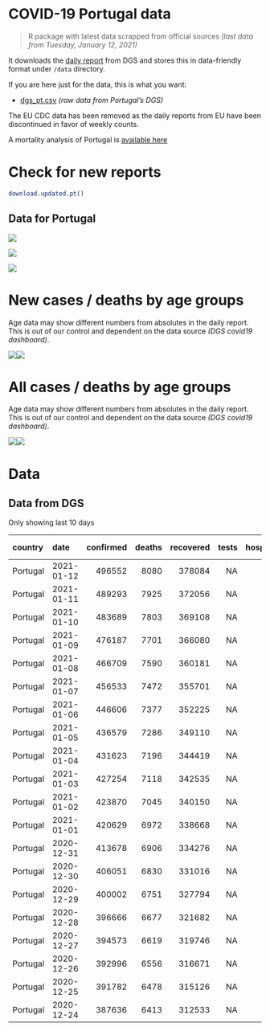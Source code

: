 COVID-19 Portugal data
================

> R package with latest data scrapped from official sources *(last data
> from Tuesday, January 12, 2021)*

It downloads the [daily
report](https://covid19.min-saude.pt/relatorio-de-situacao/) from DGS
and stores this in data-friendly format under `/data` directory.

If you are here just for the data, this is what you want:

  - [dgs\_pt.csv](raw/master/data/dgs_pt.csv) *(raw data from Portugal’s
    DGS)*

The EU CDC data has been removed as the daily reports from EU have been
discontinued in favor of weekly counts.

A mortality analysis of Portugal is [available
here](https://averissimo.github.io/covid19-analysis/mortality.html)

# Check for new reports

``` r
download.updated.pt()
```

## Data for Portugal

![](README_files/figure-gfm/unnamed-chunk-7-1.svg)<!-- -->

![](README_files/figure-gfm/unnamed-chunk-8-1.svg)<!-- -->

![](README_files/figure-gfm/unnamed-chunk-9-1.svg)<!-- -->

# New cases / deaths by age groups

Age data may show different numbers from absolutes in the daily report.
This is out of our control and dependent on the data source *(DGS
covid19 dashboard)*.

![](README_files/figure-gfm/unnamed-chunk-12-1.svg)<!-- -->![](README_files/figure-gfm/unnamed-chunk-12-2.svg)<!-- -->

# All cases / deaths by age groups

Age data may show different numbers from absolutes in the daily report.
This is out of our control and dependent on the data source *(DGS
covid19 dashboard)*.

![](README_files/figure-gfm/unnamed-chunk-13-1.svg)<!-- -->![](README_files/figure-gfm/unnamed-chunk-13-2.svg)<!-- -->

# Data

## Data from DGS

Only showing last 10 days

| country  | date       | confirmed | deaths | recovered | tests | hospitalized | in.icu | confirmed\_m\_00-09 | confirmed\_w\_00-09 | confirmed\_m\_10-19 | confirmed\_w\_10-19 | confirmed\_m\_20-29 | confirmed\_w\_20-29 | confirmed\_m\_30-39 | confirmed\_w\_30-39 | confirmed\_m\_40-49 | confirmed\_w\_40-49 | confirmed\_m\_50-59 | confirmed\_w\_50-59 | confirmed\_m\_60-69 | confirmed\_w\_60-69 | confirmed\_m\_70-79 | confirmed\_w\_70-79 | confirmed\_m\_80+ | confirmed\_w\_80+ | death\_m\_00-09 | death\_w\_00-09 | death\_m\_10-19 | death\_w\_10-19 | death\_m\_20-29 | death\_w\_20-29 | death\_m\_30-39 | death\_w\_30-39 | death\_m\_40-49 | death\_w\_40-49 | death\_m\_50-59 | death\_w\_50-59 | death\_m\_60-69 | death\_w\_60-69 | death\_m\_70-79 | death\_w\_70-79 | death\_m\_80+ | death\_w\_80+ |
| :------- | :--------- | --------: | -----: | --------: | ----: | -----------: | -----: | ------------------: | ------------------: | ------------------: | ------------------: | ------------------: | ------------------: | ------------------: | ------------------: | ------------------: | ------------------: | ------------------: | ------------------: | ------------------: | ------------------: | ------------------: | ------------------: | ----------------: | ----------------: | --------------: | --------------: | --------------: | --------------: | --------------: | --------------: | --------------: | --------------: | --------------: | --------------: | --------------: | --------------: | --------------: | --------------: | --------------: | --------------: | ------------: | ------------: |
| Portugal | 2021-01-12 |    496552 |   8080 |    378084 |    NA |         4043 |    599 |               13225 |               12699 |               22215 |               22816 |               35334 |               40545 |               33562 |               40252 |               35833 |               46145 |               31709 |               41096 |               23419 |               25372 |               14899 |               16989 |             13169 |             27106 |               0 |               1 |               1 |               1 |               3 |               3 |               8 |               7 |              47 |              26 |             151 |              63 |             480 |             195 |            1048 |             609 |          2465 |          2972 |
| Portugal | 2021-01-11 |    489293 |   7925 |    372056 |    NA |         3983 |    567 |               13047 |               12551 |               21875 |               22477 |               34851 |               39947 |               33094 |               39700 |               35330 |               45504 |               31217 |               40522 |               23007 |               24937 |               14644 |               16701 |             12974 |             26751 |               0 |               1 |               1 |               1 |               3 |               3 |               8 |               7 |              46 |              26 |             147 |              63 |             469 |             189 |            1035 |             597 |          2422 |          2907 |
| Portugal | 2021-01-10 |    483689 |   7803 |    369108 |    NA |         3770 |    558 |               12880 |               12414 |               21620 |               22205 |               34458 |               39500 |               32757 |               39266 |               34935 |               45014 |               30872 |               40073 |               22735 |               24621 |               14479 |               16506 |             12802 |             26387 |               0 |               1 |               1 |               1 |               3 |               3 |               8 |               7 |              45 |              26 |             145 |              63 |             459 |             185 |            1018 |             583 |          2392 |          2863 |
| Portugal | 2021-01-09 |    476187 |   7701 |    366080 |    NA |         3555 |    540 |               12647 |               12217 |               21262 |               21849 |               33921 |               38926 |               32264 |               38695 |               34407 |               44397 |               30384 |               39470 |               22375 |               24202 |               14251 |               16237 |             12611 |             25908 |               0 |               1 |               1 |               1 |               3 |               3 |               8 |               7 |              44 |              26 |             144 |              61 |             455 |             183 |            1001 |             577 |          2358 |          2828 |
| Portugal | 2021-01-08 |    466709 |   7590 |    360181 |    NA |         3451 |    536 |               12415 |               11994 |               20815 |               21370 |               33240 |               38182 |               31634 |               37996 |               33764 |               43539 |               29790 |               38746 |               21907 |               23678 |               13945 |               15886 |             12330 |             25320 |               0 |               1 |               1 |               1 |               3 |               3 |               8 |               7 |              44 |              24 |             143 |              60 |             447 |             179 |             982 |             569 |          2328 |          2790 |
| Portugal | 2021-01-07 |    456533 |   7472 |    355701 |    NA |         3333 |    514 |               12156 |               11738 |               20316 |               20856 |               32460 |               37329 |               30926 |               37213 |               33050 |               42658 |               29139 |               37923 |               21406 |               23143 |               13666 |               15529 |             12089 |             24777 |               0 |               1 |               1 |               1 |               3 |               3 |               8 |               7 |              41 |              22 |             141 |              58 |             441 |             179 |             963 |             563 |          2294 |          2746 |
| Portugal | 2021-01-06 |    446606 |   7377 |    352225 |    NA |         3293 |    513 |               11918 |               11504 |               19820 |               20354 |               31750 |               36512 |               30272 |               36412 |               32352 |               41737 |               28524 |               37106 |               20951 |               22640 |               13405 |               15167 |             11806 |             24219 |               0 |               1 |               1 |               1 |               3 |               3 |               8 |               7 |              40 |              22 |             139 |              58 |             437 |             178 |             945 |             556 |          2270 |          2708 |
| Portugal | 2021-01-05 |    436579 |   7286 |    349110 |    NA |         3260 |    512 |               11692 |               11243 |               19328 |               19859 |               31047 |               35629 |               29582 |               35586 |               31602 |               40871 |               27885 |               36277 |               20476 |               22131 |               13118 |               14844 |             11530 |             23724 |               0 |               1 |               1 |               1 |               3 |               3 |               8 |               7 |              40 |              22 |             138 |              58 |             432 |             173 |             927 |             551 |          2244 |          2677 |
| Portugal | 2021-01-04 |    431623 |   7196 |    344419 |    NA |         3171 |    510 |               11594 |               11141 |               19143 |               19632 |               30732 |               35217 |               29244 |               35167 |               31218 |               40379 |               27568 |               35874 |               20247 |               21851 |               12942 |               14666 |             11386 |             23470 |               0 |               1 |               1 |               1 |               3 |               3 |               8 |               6 |              40 |              22 |             136 |              56 |             425 |             166 |             917 |             549 |          2218 |          2644 |
| Portugal | 2021-01-03 |    427254 |   7118 |    342535 |    NA |         3044 |    500 |               11477 |               11040 |               18962 |               19444 |               30471 |               34894 |               28961 |               34828 |               30874 |               39998 |               27283 |               35511 |               20015 |               21630 |               12775 |               14509 |             11240 |             23194 |               0 |               1 |               1 |               1 |               3 |               3 |               8 |               6 |              40 |              21 |             133 |              55 |             419 |             164 |             911 |             543 |          2194 |          2615 |
| Portugal | 2021-01-02 |    423870 |   7045 |    340150 |    NA |         2858 |    492 |               11389 |               10957 |               18830 |               19309 |               30253 |               34640 |               28743 |               34592 |               30623 |               39710 |               27066 |               35195 |               19849 |               21450 |               12651 |               14366 |             11133 |             22967 |               0 |               1 |               1 |               1 |               3 |               3 |               7 |               6 |              40 |              20 |             131 |              55 |             412 |             164 |             897 |             539 |          2174 |          2591 |
| Portugal | 2021-01-01 |    420629 |   6972 |    338668 |    NA |         2806 |    483 |                  NA |                  NA |                  NA |                  NA |                  NA |                  NA |                  NA |                  NA |                  NA |                  NA |                  NA |                  NA |                  NA |                  NA |                  NA |                  NA |                NA |                NA |              NA |              NA |              NA |              NA |              NA |              NA |              NA |              NA |              NA |              NA |              NA |              NA |              NA |              NA |              NA |              NA |            NA |            NA |
| Portugal | 2020-12-31 |    413678 |   6906 |    334276 |    NA |         2840 |    482 |               11126 |               10693 |               18389 |               18831 |               29568 |               33809 |               28011 |               33749 |               29944 |               38828 |               26409 |               34341 |               19353 |               20895 |               12323 |               13995 |             10830 |             22438 |               0 |               1 |               1 |               1 |               3 |               3 |               7 |               6 |              39 |              20 |             128 |              54 |             402 |             160 |             879 |             526 |          2129 |          2547 |
| Portugal | 2020-12-30 |    406051 |   6830 |    331016 |    NA |         2896 |    487 |               10944 |               10487 |               18082 |               18439 |               29030 |               33195 |               27509 |               33135 |               29400 |               38101 |               25490 |               33693 |               19015 |               20522 |               12111 |               13714 |             10647 |             21943 |               0 |               1 |               1 |               1 |               3 |               3 |               6 |               6 |              38 |              20 |             125 |              53 |             397 |             159 |             870 |             521 |          2113 |          2513 |
| Portugal | 2020-12-29 |    400002 |   6751 |    327794 |    NA |         2930 |    486 |               10812 |               10324 |               17806 |               18145 |               28621 |               32723 |               27065 |               32627 |               28957 |               37516 |               25478 |               33210 |               18729 |               20234 |               11946 |               13503 |             10493 |             21674 |               0 |               1 |               1 |               1 |               3 |               3 |               6 |               6 |              38 |              20 |             125 |              52 |             396 |             155 |             862 |             516 |          2086 |          2480 |
| Portugal | 2020-12-28 |    396666 |   6677 |    321682 |    NA |         2967 |    503 |               10741 |               10239 |               17669 |               18028 |               28355 |               32457 |               26823 |               32371 |               28682 |               37215 |               25244 |               32921 |               18538 |               20042 |               11826 |               13395 |             10436 |             21545 |               0 |               1 |               1 |               1 |               2 |               3 |               6 |               6 |              38 |              20 |             123 |              51 |             392 |             153 |             847 |             512 |          2067 |          2454 |
| Portugal | 2020-12-27 |    394573 |   6619 |    319746 |    NA |         2870 |    504 |               10688 |               10196 |               17578 |               17925 |               28215 |               32292 |               26696 |               32210 |               28520 |               37023 |               25099 |               32747 |               18421 |               19948 |               11753 |               13305 |             10381 |             21438 |               0 |               1 |               1 |               1 |               2 |               3 |               6 |               6 |              38 |              20 |             122 |              50 |             388 |             152 |             843 |             507 |          2044 |          2435 |
| Portugal | 2020-12-26 |    392996 |   6556 |    316671 |    NA |         2790 |    513 |                  NA |                  NA |                  NA |                  NA |                  NA |                  NA |                  NA |                  NA |                  NA |                  NA |                  NA |                  NA |                  NA |                  NA |                  NA |                  NA |                NA |                NA |              NA |              NA |              NA |              NA |              NA |              NA |              NA |              NA |              NA |              NA |              NA |              NA |              NA |              NA |              NA |              NA |            NA |            NA |
| Portugal | 2020-12-25 |    391782 |   6478 |    315126 |    NA |         2754 |    504 |               10607 |               10127 |               17451 |               17810 |               28039 |               32090 |               26525 |               32006 |               28287 |               36766 |               24895 |               32519 |               18268 |               19789 |               11670 |               13195 |             10281 |             21319 |               0 |               1 |               1 |               1 |               2 |               3 |               6 |               6 |              38 |              20 |             120 |              50 |             377 |             151 |             825 |             494 |          2003 |          2380 |
| Portugal | 2020-12-24 |    387636 |   6413 |    312533 |    NA |         2853 |    505 |               10470 |                9998 |              172277 |               17625 |               27793 |               31800 |               26265 |               31675 |               27980 |               36360 |               24630 |               32177 |               18054 |               19583 |               11524 |               13039 |             10165 |             21083 |               0 |               1 |               1 |               1 |               2 |               3 |               6 |               6 |              38 |              20 |             117 |              49 |             373 |             150 |             818 |             490 |          1977 |          2361 |
